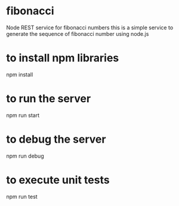 # fibonacci
Node REST service for fibonacci numbers
  this is a simple service to generate the sequence of fibonacci number using node.js
  
# to install npm libraries
npm install

# to run the server
npm run start

# to debug the server
npm run debug

# to execute unit tests
npm run test
